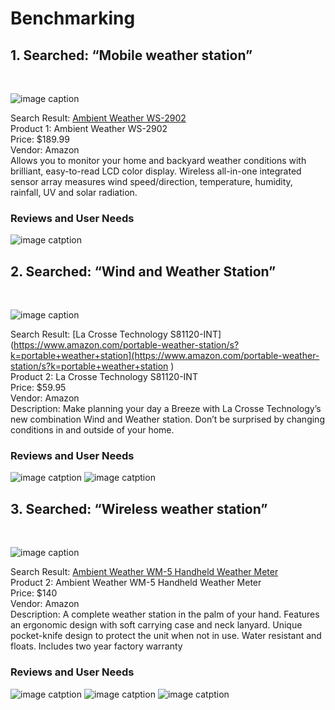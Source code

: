 # Benchmarking

## 1. Searched: “Mobile weather station”
<br>

![image caption](Product_1.png)


Search Result: [Ambient Weather WS-2902](https://www.amazon.com/portable-weather-station/s?k=portable+weather+station)
<br>
Product 1: Ambient Weather WS-2902
<br>
Price: $189.99
<br>
Vendor: Amazon
<br>
Allows you to monitor your home and backyard weather conditions with brilliant, easy-to-read LCD color display. Wireless all-in-one integrated sensor array measures wind speed/direction, temperature, humidity, rainfall, UV and solar radiation.

### Reviews and User Needs

![image catption](Reviews.png)

## 2. Searched: “Wind and Weather Station”
<br>

![image caption](Product_2.png)


Search Result: [La Crosse Technology S81120-INT](https://www.amazon.com/portable-weather-station/s?k=portable+weather+station](https://www.amazon.com/portable-weather-station/s?k=portable+weather+station )
<br>
Product 2: La Crosse Technology S81120-INT
<br>
Price: $59.95
<br>
Vendor: Amazon
<br>
Description: Make planning your day a Breeze with La Crosse Technology’s new combination Wind and Weather station. Don’t be surprised by changing conditions in and outside of your home.

### Reviews and User Needs

![image catption](Reviews_2.png)
![image catption](Reviews_3.png)

## 3. Searched: “Wireless weather station”
<br>

![image caption](Product_3.png)


Search Result: [Ambient Weather WM-5 Handheld Weather Meter ](https://www.amazon.com/portable-weather-station/s?k=portable+weather+station)
<br>
Product 2: Ambient Weather WM-5 Handheld Weather Meter
<br>
Price: $140
<br>
Vendor: Amazon
<br>
Description: A complete weather station in the palm of your hand. Features an ergonomic design with soft carrying case and neck lanyard. Unique pocket-knife design to protect the unit when not in use. Water resistant and floats. Includes two year factory warranty

### Reviews and User Needs

![image catption](Reviews_4.png)
![image catption](Reviews_5.png)
![image catption](Reviews_6.png)
